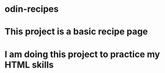 # odin-recipes
# This project is a basic recipe page
# I am doing this project to practice my HTML skills
